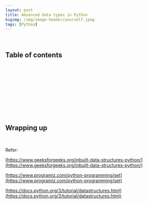 ```yaml
---
layout: post
title: Advanced data types in Python
bigimg: /img/image-header/yourself.jpeg
tags: [Python]
---
```





<br>

## Table of contents





<br>

## 






<br>

## 






<br>

## 





<br>

## Wrapping up




<br>

Refer:

[https://www.geeksforgeeks.org/inbuilt-data-structures-python/](https://www.geeksforgeeks.org/inbuilt-data-structures-python/)

[https://www.programiz.com/python-programming/set](https://www.programiz.com/python-programming/set)

[https://docs.python.org/3/tutorial/datastructures.html](https://docs.python.org/3/tutorial/datastructures.html)

